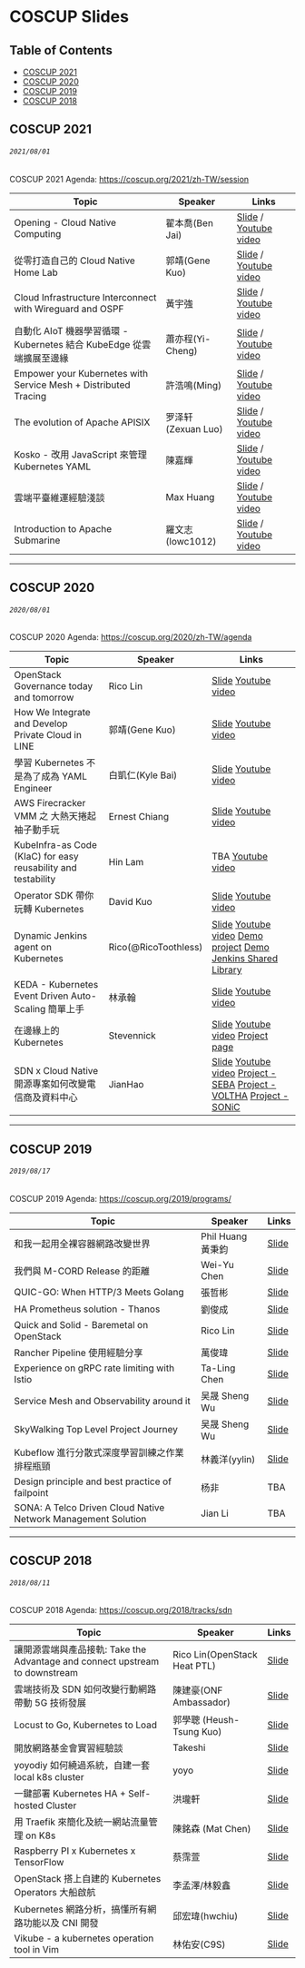 # COSCUP Slides

## Table of Contents

- [COSCUP 2021](#coscup-2021)
- [COSCUP 2020](#coscup-2020)
- [COSCUP 2019](#coscup-2019)
- [COSCUP 2018](#coscup-2018)

## COSCUP 2021
###### `2021/08/01`

COSCUP 2021 Agenda: https://coscup.org/2021/zh-TW/session

| Topic       | Speaker        | Links |
|-------------|----------------|--------------|
| Opening - Cloud Native Computing | 翟本喬(Ben Jai) | [Slide](https://docs.google.com/presentation/d/1FApoCPP5H9qoELFidh_Dq31s2bFNuvBjfEM61DdU1RQ/edit) / [Youtube video](https://youtu.be/_Nm0elpLbMU)| 
| 從零打造自己的 Cloud Native Home Lab | 郭靖(Gene Kuo) | [Slide](https://docs.google.com/presentation/d/1l0UtbYjq9L7yQ7JysyUhEWo-5qHZINZhDlC1L-KA75k/edit) / [Youtube video](https://youtu.be/8WzkKgbDqAc)|
| Cloud Infrastructure Interconnect with Wireguard and OSPF | 黃宇強 | [Slide](https://speakerdeck.com/tjjh89017/cloud-infrastructure-interconnect-with-wireguard-and-ospf) / [Youtube video](https://youtu.be/mVvhxtMRwAc)|
| 自動化 AIoT 機器學習循環 - Kubernetes 結合 KubeEdge 從雲端擴展至邊緣 | 蕭亦程(Yi-Cheng) | [Slide](https://github.com/Yi-Cheng0101/End-to-end_Automated_AIoT_System_On_a_Cloud-edge_Integrated/blob/master/COSCUP_2021.pdf) / [Youtube video](https://youtu.be/RtabHrNuUDY) |
| Empower your Kubernetes with Service Mesh + Distributed Tracing | 許浩鳴(Ming) | [Slide](https://speakerdeck.com/line_developers_tw/empower-your-kubernetes-with-service-mesh-plus-distributed-tracing) / [Youtube video](https://youtu.be/Z5iNM5jooAk) |
| The evolution of Apache APISIX | 罗泽轩(Zexuan Luo) | [Slide](https://speakerdeck.com/spacewander/the-evolution-of-apache-apisix) / [Youtube video](https://youtu.be/CZPRCuZiy1A) |
| Kosko - 改用 JavaScript 來管理 Kubernetes YAML | 陳嘉輝 | [Slide](https://speakerdeck.com/hazel910159/gai-yong-javascript-lai-guan-li-kubernetes-yaml) / [Youtube video](https://youtu.be/stnz7zn5MRc)|
| 雲端平臺維運經驗淺談 | Max Huang |[Slide](https://docs.google.com/presentation/d/1MWpYUbO2MCQ9Yd-QRSEJ-oqvd6cJgFyJ3pKe6Q3puPU/edit#slide=id.p) / [Youtube video](https://youtu.be/x0qw1dnlszA)|
| Introduction to Apache Submarine | 羅文志(lowc1012) | [Slide](https://speakerdeck.com/hazel910159/introduction-to-apache-submarine) / [Youtube video](https://youtu.be/2nZx-bRqVWo)|

---
## COSCUP 2020
###### `2020/08/01`

COSCUP 2020 Agenda: https://coscup.org/2020/zh-TW/agenda

| Topic       | Speaker        | Links |
|-------------|----------------|--------------|
| OpenStack Governance today and tomorrow | Rico Lin | [Slide](https://docs.google.com/presentation/d/1JMmmVvyhAMUdX6cRxjv99XMjDZDwIYtX3uKftWJ8VRg) [Youtube video](https://youtu.be/PPy3Osy9UNU) |
| How We Integrate and Develop Private Cloud in LINE | 郭靖(Gene Kuo) | [Slide](https://speakerdeck.com/line_developers/how-we-integrate-and-develop-private-cloud-in-line) [Youtube video](https://youtu.be/P2lL5vq1DLc) |
| 學習 Kubernetes 不是為了成為 YAML Engineer | 白凱仁(Kyle Bai) | [Slide](https://speakerdeck.com/kairen/xue-xi-kubernetes-bu-shi-wei-liao-cheng-wei-yaml-engineer) [Youtube video](https://youtu.be/8_MTUzdf828) |
| AWS Firecracker VMM 之 大熱天捲起袖子動手玩 | Ernest Chiang | [Slide](https://www.ernestchiang.com/zh/posts/2020/2020-08-01-playing-with-firecracker/) [Youtube video](https://youtu.be/zBoEG8p1iX8) |
| KubeInfra-as Code (KIaC) for easy reusability and testability | Hin Lam | TBA [Youtube video](https://youtu.be/w8ET1Hh2DFY) |
| Operator SDK 帶你玩轉 Kubernetes | David Kuo | [Slide](https://speakerdeck.com/david50407/operator-sdk-dai-ni-wan-zhuan-kubernetes) [Youtube video](https://youtu.be/A_p1DtcsjJI) |
| Dynamic Jenkins agent on Kubernetes | Rico(@RicoToothless) | [Slide](https://docs.google.com/presentation/d/1Kh3GZRYhioeGA8DFo4f4YM3aDQseM4UtTCfw_os4osc/edit?usp=sharing) [Youtube video](https://youtu.be/suh5BbPpwVE) [Demo project](https://github.com/RicoToothless/coscup-jenkins-demo) [Demo Jenkins Shared Library](https://github.com/RicoToothless/coscup-jenkins-demo-library) |
| KEDA - Kubernetes Event Driven Auto-Scaling 簡單上手 | 林承翰 | [Slide](https://drive.google.com/file/d/19S7hIJCo6ATDEuvX7zOeHReMLnyQf7b2/view?fbclid=IwAR1qR97DvUdBcIhWAqp-nMTQRK87RHKyNWQS80V3flBsHP2tRToSCqi6Duw) [Youtube video](https://youtu.be/I2qxT4vYPp4) |
| 在邊緣上的 Kubernetes | Stevennick | [Slide](https://www.slideshare.net/stevennick/kubernetes-on-the-edge-k8s) [Youtube video](https://youtu.be/_u_fOyIJjgI) [Project page](https://itrix-edge.github.io/) |
| SDN x Cloud Native 開源專案如何改變電信商及資料中心 | JianHao | [Slide](https://www.slideshare.net/JianHaoChen1/how-sdn-x-cloud-native-change-the-telco) [Youtube video](https://youtu.be/SczihlBe9Tg) [Project - SEBA](https://github.com/opencord/seba) [Project - VOLTHA](https://github.com/opencord/voltha) [Project - SONiC](https://github.com/Azure/SONiC)|

---
## COSCUP 2019
###### `2019/08/17`

COSCUP 2019 Agenda: https://coscup.org/2019/programs/

| Topic       | Speaker        | Links |
|-------------|----------------|--------------|
| 和我一起用全裸容器網路改變世界 | Phil Huang 黃秉鈞 | [Slide](https://speakerdeck.com/pichuang/20190817-container-bare-metal-for-networking) |
| 我們與 M-CORD Release 的距離 | Wei-Yu Chen | [Slide](https://www.slideshare.net/aweimeow/mcord-release) |
| QUIC-GO: When HTTP/3 Meets Golang | 張哲彬 | [Slide](https://slides.com/jalex-chang/http-3-leaks#/) |
| HA Prometheus solution - Thanos | 劉俊成 | [Slide](https://docs.google.com/presentation/d/1KBs4FxYwFL6dsz_JUbPK4ZiKXYjsaLZI21VgVLI54I4/edit?usp=sharing) |
| Quick and Solid - Baremetal on OpenStack | Rico Lin | [Slide](https://docs.google.com/presentation/d/1QPD-2rZD6A7hGK_msi4ovYuocQPObDwbaoT4cDBnrYk/edit) |
| Rancher Pipeline 使用經驗分享 | 萬俊瑋 | [Slide](https://drive.google.com/file/d/1FyuAaI4BsNAVBr29lIf25BzbE2WqrZ-a/view) |
| Experience on gRPC rate limiting with Istio | Ta-Ling Chen | [Slide](https://speakerdeck.com/miyachen/experience-on-grpc-rate-limiting-with-istio) |
| Service Mesh and Observability around it | 吴晟 Sheng Wu | [Slide](https://docs.google.com/presentation/d/1ol3LfROX_WtVt_rCCHUq2v_2Gnmd5kWL/edit#slide=id.p1)|
| SkyWalking Top Level Project Journey | 吴晟 Sheng Wu | [Slide](https://drive.google.com/file/d/16GcAoNVV0Y5tklv85m238PiviAPaUiS8/view?usp=sharing) | 
| Kubeflow 進行分散式深度學習訓練之作業排程瓶頸 | 林義洋(yylin) | [Slide](https://speakerdeck.com/yylin1/kubeflow-jin-xing-fen-san-shi-shen-du-xue-xi-xun-lian-zhi-zuo-ye-pai-cheng-ping-jing)|
| Design principle and best practice of failpoint  | 杨非 | TBA |
| SONA: A Telco Driven Cloud Native Network Management Solution  | Jian Li | TBA |

---
## COSCUP 2018
###### `2018/08/11`

COSCUP 2018 Agenda: https://coscup.org/2018/tracks/sdn

| Topic       | Speaker        | Links |
|-------------|----------------|--------------|
| 讓開源雲端與產品接軌: Take the Advantage and connect upstream to downstream | Rico Lin(OpenStack Heat PTL) | [Slide](https://www.slideshare.net/GuanYuLin1/take-the-advantage-and-connect-upstream-to-downstream)|
| 雲端技術及 SDN 如何改變行動網路帶動 5G 技術發展 | 陳建豪(ONF Ambassador) | [Slide](https://www.slideshare.net/JianHaoChen1/cloud-native-driving-5g-coscup)|
| Locust to Go, Kubernetes to Load | 郭學聰 (Heush-Tsung Kuo) | [Slide](https://hackmd.io/@fieliapm/r13TRUdrX?type=slide)|
| 開放網路基金會實習經驗談 | Takeshi | [Slide](https://www.slideshare.net/YiTseng/coscup-2018)|
| yoyodiy 如何繞過系統，自建一套 local k8s cluster | yoyo | [Slide](https://drive.google.com/file/d/1NCzFpSbKiZLoKh2k-ymQ5-wIWe0bS-3O/view?usp=drive_open)|
| 一鍵部署 Kubernetes HA + Self-hosted Cluster | 洪瓏軒 | [Slide](https://docs.google.com/presentation/d/1DN4-7x9X3WR6LKEREVZ_Py5ZNKf3Sz882J73_YsG6LM/edit)|
| 用 Traefik 來簡化及統一網站流量管理 on K8s | 陳銘森 (Mat Chen) | [Slide](https://topmat.github.io/coscup2018traefik/index.html#/)|
| Raspberry PI x Kubernetes x TensorFlow | 蔡霈萱 | [Slide](https://www.slideshare.net/ssuser8fb0cd/raspberry-pi-x-kubernetes-x-tensorflow)|
| OpenStack 搭上自建的 Kubernetes Operators 大船啟航 | 李孟澤/林毅鑫 | [Slide](https://drive.google.com/file/d/1SkkxM_wWtyD0b5VuHAZsFFMIeM55Fhs9/view?usp=drive_open)|
| Kubernetes 網路分析，搞懂所有網路功能以及 CNI 開發 | 邱宏瑋(hwchiu) | [Slide](https://www.slideshare.net/hongweiqiu/overview-of-kubernetes-network-functions)|
| Vikube - a kubernetes operation tool in Vim | 林佑安(C9S) | [Slide](https://speakerdeck.com/c9s/vikube-operate-kubernetes-in-vim)|
